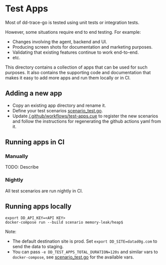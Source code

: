 # Test Apps

Most of dd-trace-go is tested using unit tests or integration tests.

However, some situations require end to end testing. For example:

* Changes involving the agent, backend and UI.
* Producing screen shots for documentation and marketing purposes.
* Validating that existing features continue to work end-to-end.
* etc.

This directory contains a collection of apps that can be used for such purposes. It also contains the supporting code and documentation that makes it easy to add more apps and run them locally or in CI.

## Adding a new app

* Copy an existing app directory and rename it.
* Define your test scenarios [scenario_test.go](./scenario_test.go).
* Update [/.github/workflows/test-apps.cue](/.github/workflows/test-apps.cue) to register the new scenarios and follow the instructions for regenerating the github actions yaml from it.

## Running apps in CI

### Manually

TODO: Describe

### Nightly

All test scenarios are run nightly in CI.

## Running apps locally

```
export DD_API_KEY=<API KEY>
docker-compose run --build scenario memory-leak/heap$
```

Note:
* The default destination site is prod. Set `export DD_SITE=datad0g.com` to send the data to staging.
* You can pass `-e DD_TEST_APPS_TOTAL_DURATION=120s` and similar vars to `docker-compose`, see [scenario_test.go](./scenario_test.go) for the available vars.